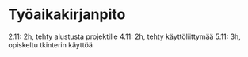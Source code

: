 # Työaikakirjanpito

2.11: 2h, tehty alustusta projektille
4.11: 2h, tehty käyttöliittymää
5.11: 3h, opiskeltu tkinterin käyttöä
